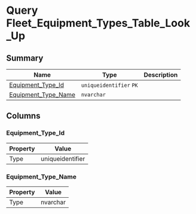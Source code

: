 # Query Fleet_Equipment_Types_Table_Look_Up


## Summary

| Name | Type | Description |
| - | - | --- |
|[Equipment_Type_Id](#equipment_type_id)|`uniqueidentifier` `PK`||
|[Equipment_Type_Name](#equipment_type_name)|`nvarchar` ||

## Columns

### Equipment_Type_Id

| Property | Value |
| - | - |
|Type|uniqueidentifier|

### Equipment_Type_Name

| Property | Value |
| - | - |
|Type|nvarchar|


